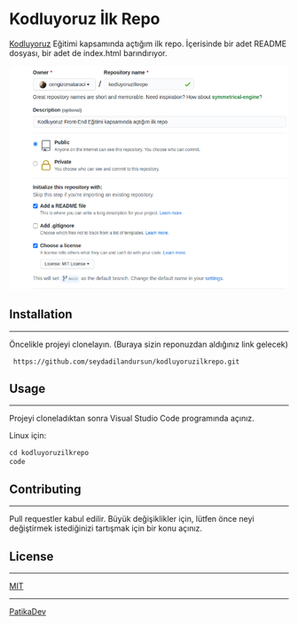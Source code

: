 # Kodluyoruz İlk Repo  
[Kodluyoruz](https://www.kodluyoruz.org/) Eğitimi kapsamında açtığım ilk repo. İçerisinde bir adet README dosyası, bir adet de index.html barındırıyor.

![](github.png)

## Installation
---   
 Öncelikle projeyi clonelayın. (Buraya sizin reponuzdan aldığınız link gelecek)
 ```
  https://github.com/seydadilandursun/kodluyoruzilkrepo.git 
 ```

## Usage
---
Projeyi cloneladıktan sonra Visual Studio Code programında açınız.

Linux için:
```
cd kodluyoruzilkrepo
code 
```
## Contributing
---
Pull requestler kabul edilir. Büyük değişiklikler için, lütfen önce neyi değiştirmek istediğinizi tartışmak için bir konu açınız.
## License 
---
[MIT](https://choosealicense.com/licenses/mit/)

---

[PatikaDev](https://app.patika.dev/)
